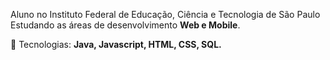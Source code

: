 

<p align="left"> 
  Aluno no Instituto Federal de Educação, Ciência e Tecnologia de São Paulo <br>
  Estudando as áreas de desenvolvimento <strong>Web e Mobile</strong>.<br>
</p>

<p align="left">
  💼  Tecnologias: <strong>Java, Javascript, HTML, CSS, SQL.</strong>
</p>



